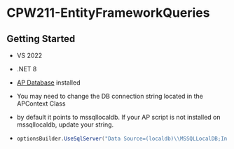 # CPW211-EntityFrameworkQueries

## Getting Started
- VS 2022
- .NET 8
- [AP Database](create_ap.sql) installed

- You may need to change the DB connection string located in the APContext Class
- by default it points to mssqllocaldb. If your AP script is not installed on mssqllocaldb, update your string.
- ```csharp
  optionsBuilder.UseSqlServer("Data Source=(localdb)\\MSSQLLocalDB;Initial Catalog=AP");
  ```
